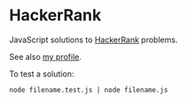 HackerRank
==========

JavaScript solutions to <a href="http://www.hackerrank.com">HackerRank</a> problems. 

See also <a href="https://www.hackerrank.com/andregs">my profile</a>.

To test a solution:

```
node filename.test.js | node filename.js
```
